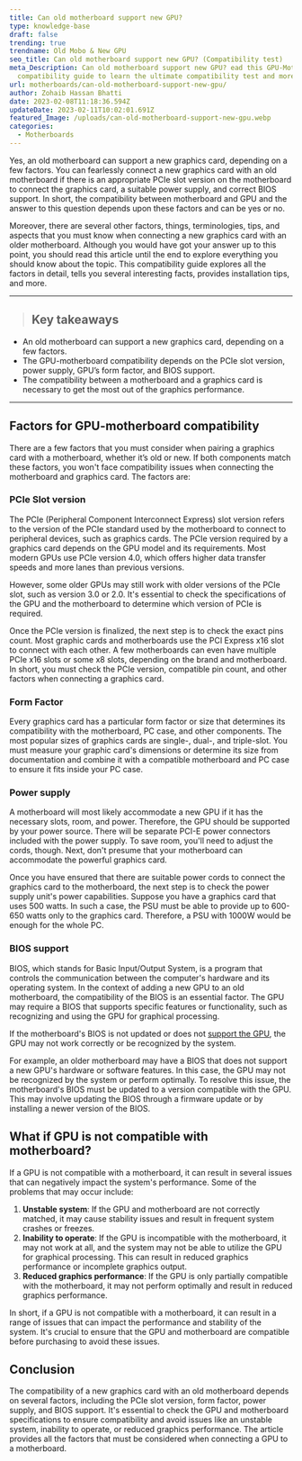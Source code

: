 ```yaml
---
title: Can old motherboard support new GPU?
type: knowledge-base
draft: false
trending: true
trendname: Old Mobo & New GPU
seo_title: Can old motherboard support new GPU? (Compatibility test)
meta_Description: Can old motherboard support new GPU? ead this GPU-Motherboard
  compatibility guide to learn the ultimate compatibility test and more.
url: motherboards/can-old-motherboard-support-new-gpu/
author: Zohaib Hassan Bhatti
date: 2023-02-08T11:18:36.594Z
updateDate: 2023-02-11T10:02:01.691Z
featured_Image: /uploads/can-old-motherboard-support-new-gpu.webp
categories:
  - Motherboards
---
```

Yes, an old motherboard can support a new graphics card, depending on a few factors. You can fearlessly connect a new graphics card with an old motherboard if there is an appropriate PCIe slot version on the motherboard to connect the graphics card, a suitable power supply, and correct BIOS support. In short, the compatibility between motherboard and GPU and the answer to this question depends upon these factors and can be yes or no. 

Moreover, there are several other factors, things, terminologies, tips, and aspects that you must know when connecting a new graphics card with an older motherboard. Although you would have got your answer up to this point, you should read this article until the end to explore everything you should know about the topic. This compatibility guide explores all the factors in detail, tells you several interesting facts, provides installation tips, and more.

- - -

> ## Key takeaways

* An old motherboard can support a new graphics card, depending on a few factors.
* The GPU-motherboard compatibility depends on the PCIe slot version, power supply, GPU’s form factor, and BIOS support.
* The compatibility between a motherboard and a graphics card is necessary to get the most out of the graphics performance.

- - -

## Factors for GPU-motherboard compatibility

There are a few factors that you must consider when pairing a graphics card with a motherboard, whether it’s old or new. If both components match these factors, you won't face compatibility issues when connecting the motherboard and graphics card. The factors are: 

### PCIe Slot version

The PCIe (Peripheral Component Interconnect Express) slot version refers to the version of the PCIe standard used by the motherboard to connect to peripheral devices, such as graphics cards. The PCIe version required by a graphics card depends on the GPU model and its requirements. Most modern GPUs use PCIe version 4.0, which offers higher data transfer speeds and more lanes than previous versions.

However, some older GPUs may still work with older versions of the PCIe slot, such as version 3.0 or 2.0. It's essential to check the specifications of the GPU and the motherboard to determine which version of PCIe is required.

Once the PCIe version is finalized, the next step is to check the exact pins count. Most graphic cards and motherboards use the PCI Express x16 slot to connect with each other. A few motherboards can even have multiple PCIe x16 slots or some x8 slots, depending on the brand and motherboard. In short, you must check the PCIe version, compatible pin count, and other factors when connecting a graphics card. 

### Form Factor

Every graphics card has a particular form factor or size that determines its compatibility with the motherboard, PC case, and other components. The most popular sizes of graphics cards are single-, dual-, and triple-slot. You must measure your graphic card's dimensions or determine its size from documentation and combine it with a compatible motherboard and PC case to ensure it fits inside your PC case. 

### Power supply

A motherboard will most likely accommodate a new GPU if it has the necessary slots, room, and power. Therefore, the GPU should be supported by your power source. There will be separate PCI-E power connectors included with the power supply. To save room, you'll need to adjust the cords, though. Next, don't presume that your motherboard can accommodate the powerful graphics card.

Once you have ensured that there are suitable power cords to connect the graphics card to the motherboard, the next step is to check the power supply unit's power capabilities. Suppose you have a graphics card that uses 500 watts. In such a case, the PSU must be able to provide up to 600-650 watts only to the graphics card. Therefore, a PSU with 1000W would be enough for the whole PC.

### BIOS support

BIOS, which stands for Basic Input/Output System, is a program that controls the communication between the computer's hardware and its operating system. In the context of adding a new GPU to an old motherboard, the compatibility of the BIOS is an essential factor. The GPU may require a BIOS that supports specific features or functionality, such as recognizing and using the GPU for graphical processing.

If the motherboard's BIOS is not updated or does not [support the GPU](https://pcideaz.com/motherboards/can-my-motherboard-support-rtx-3060/), the GPU may not work correctly or be recognized by the system.

For example, an older motherboard may have a BIOS that does not support a new GPU's hardware or software features. In this case, the GPU may not be recognized by the system or perform optimally. To resolve this issue, the motherboard's BIOS must be updated to a version compatible with the GPU. This may involve updating the BIOS through a firmware update or by installing a newer version of the BIOS.

## What if GPU is not compatible with motherboard?

If a GPU is not compatible with a motherboard, it can result in several issues that can negatively impact the system's performance. Some of the problems that may occur include:

1. **Unstable system**: If the GPU and motherboard are not correctly matched, it may cause stability issues and result in frequent system crashes or freezes.
2. **Inability to operate**: If the GPU is incompatible with the motherboard, it may not work at all, and the system may not be able to utilize the GPU for graphical processing. This can result in reduced graphics performance or incomplete graphics output.
3. **Reduced graphics performance**: If the GPU is only partially compatible with the motherboard, it may not perform optimally and result in reduced graphics performance.

In short, if a GPU is not compatible with a motherboard, it can result in a range of issues that can impact the performance and stability of the system. It's crucial to ensure that the GPU and motherboard are compatible before purchasing to avoid these issues.

## Conclusion

The compatibility of a new graphics card with an old motherboard depends on several factors, including the PCIe slot version, form factor, power supply, and BIOS support. It's essential to check the GPU and motherboard specifications to ensure compatibility and avoid issues like an unstable system, inability to operate, or reduced graphics performance. The article provides all the factors that must be considered when connecting a GPU to a motherboard.